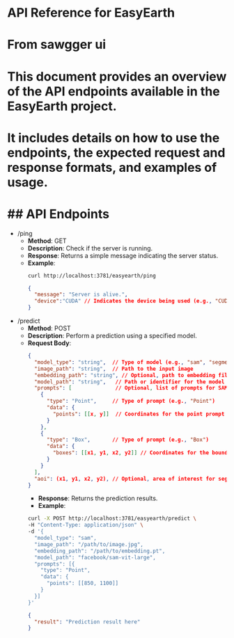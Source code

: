 # API Reference for EasyEarth
# From sawgger ui
#
# This document provides an overview of the API endpoints available in the EasyEarth project.
# It includes details on how to use the endpoints, the expected request and response formats, and examples of usage.
#
# ## API Endpoints
- /ping
  - **Method**: GET
  - **Description**: Check if the server is running.
  - **Response**: Returns a simple message indicating the server status.
  - **Example**:
    ```bash
    curl http://localhost:3781/easyearth/ping
    ```
    ```json
    {
      "message": "Server is alive.",
      "device":"CUDA" // Indicates the device being used (e.g., "CUDA" for GPU, MPS for Apple Silicon, "CPU" for CPU)
    }
    ```
- /predict
  - **Method**: POST
  - **Description**: Perform a prediction using a specified model.
  - **Request Body**:
    ```json
    {
      "model_type": "string",  // Type of model (e.g., "sam", "segment")
      "image_path": "string",  // Path to the input image
      "embedding_path": "string", // Optional, path to embedding file for SAM
      "model_path": "string",   // Path or identifier for the model
      "prompts": [              // Optional, list of prompts for SAM
        {
          "type": "Point",     // Type of prompt (e.g., "Point")
          "data": {
            "points": [[x, y]]  // Coordinates for the point prompt
          }
        },
        {
          "type": "Box",       // Type of prompt (e.g., "Box")
          "data": {
            "boxes": [[x1, y1, x2, y2]] // Coordinates for the bounding box prompt
          }
        }
      ],
      "aoi": (x1, y1, x2, y2), // Optional, area of interest for segmentation models
    }
    ```
    - **Response**: Returns the prediction results.
    - **Example**:
    ```bash
    curl -X POST http://localhost:3781/easyearth/predict \
    -H "Content-Type: application/json" \
    -d '{
      "model_type": "sam",
      "image_path": "/path/to/image.jpg",
      "embedding_path": "/path/to/embedding.pt",
      "model_path": "facebook/sam-vit-large",
      "prompts": [{
        "type": "Point",
        "data": {
          "points": [[850, 1100]]
        }
      }]
    }'
    ```
    ```json
    {
      "result": "Prediction result here"
    }
    ```

